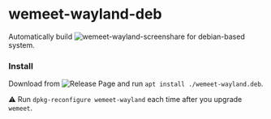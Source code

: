 # wemeet-wayland-deb

Automatically build ![wemeet-wayland-screenshare](https://github.com/xuwd1/wemeet-wayland-screenshare) for debian-based system.

### Install

Download from ![Release Page](https://github.com/DerryAlex/wemeet-wayland-deb/releases) and run `apt install ./wemeet-wayland.deb`.

⚠️ Run `dpkg-reconfigure wemeet-wayland` each time after you upgrade `wemeet`.
